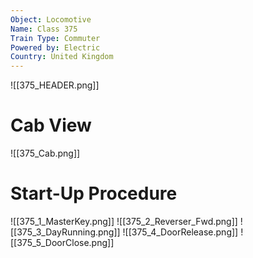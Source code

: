 ```yaml
---
Object: Locomotive
Name: Class 375
Train Type: Commuter
Powered by: Electric
Country: United Kingdom
---
```

![[375_HEADER.png]]

# Cab View
![[375_Cab.png]]
# Start-Up Procedure
![[375_1_MasterKey.png]]
![[375_2_Reverser_Fwd.png]]
![[375_3_DayRunning.png]]
![[375_4_DoorRelease.png]]
![[375_5_DoorClose.png]]
